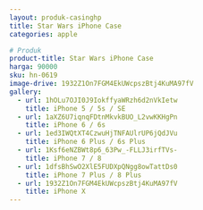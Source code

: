 ```yaml
---
layout: produk-casinghp
title: Star Wars iPhone Case
categories: apple

# Produk
product-title: Star Wars iPhone Case
harga: 90000
sku: hn-0619
image-drive: 1932Z1On7FGM4EkUWcpszBtj4KuMA97fV
gallery:
  - url: 1hOLu7OJI0J9IokffyaWRzh6d2nVkIetw
    title: iPhone 5 / 5s / SE
  - url: 1aXZ6U7iqnqFDtnMkvkBUO_L2vwKKHgPn
    title: iPhone 6 / 6s
  - url: 1ed3IWQtXT4CzwuHjTNFAUlrUP6jQdJVu
    title: iPhone 6 Plus / 6s Plus
  - url: 1Ksf6eNZBWt8p6_63Pw_-FLLJ3irfTVs-
    title: iPhone 7 / 8
  - url: 1dfsBhSwO2XlE5FUDXpQNgg8owTattDs0
    title: iPhone 7 Plus / 8 Plus
  - url: 1932Z1On7FGM4EkUWcpszBtj4KuMA97fV
    title: iPhone X
---
```

